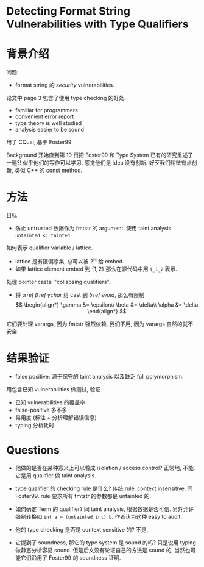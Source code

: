 # Detecting Format String Vulnerabilities with Type Qualifiers

# 背景介绍
问题:
* format string 的 *security* vulnerabilities.

论文中 page 3 包含了使用 type checking 的好处.
* familiar for programmers
* convenient error report
* type theory is well studied
* analysis easier to be sound

用了 CQual, 基于 Foster99.

Background 开始直到第 10 页把 Foster99 和 Type System 已有的研究重述了一遍?!
似乎他们的写作可以学习. 感觉他们是 idea 没有创新.
好歹我们稍微有点创新, 类似 C++ 的 const method.



# 方法
目标
* 防止 untrusted 数据作为 fmtstr 的 argument.
  使用 taint analysis. `untainted <: tainted`

如何表示 qualifier variable / lattice.
* lattice 是有限偏序集, 总可以被 $2^{\mathbb{N}}$ 给 embed.
* 如果 lattice element embed 到 $\{1, 2\}$ 那么在源代码中用 `$_1_2` 表示.

处理 pointer casts: "collapsing qualifiers".
* 将 $\alpha\, ref \; \beta\, ref\; \gamma char$ 给 cast 到 $\delta \, ref\; \epsilon void$, 那么有限制
$$
\begin{align*}
  \gamma &= \epsilon\\
  \beta &= \delta\\
  \alpha &= \delta
\end{align*}
$$

它们要处理 varargs, 因为 fmtstr 强烈依赖. 我们不用, 因为 varargs 自然的就不安全.



# 结果验证
* false positive: 源于保守的 taint analysis 以及缺乏 full polymorphism.

用包含已知 vulnerabilities 做测试, 验证
* 已知 vulnerabilities 的覆盖率
* false-positive 多不多
* 易用度 (标注 + 分析理解错误信息)
* typing 分析耗时



# Questions
* 他做的是否在某种意义上可以看成 isolation / access control?
正常地, 不能. 它是用 qualifier 做 taint analysis.

* type qualifier 的 checking rule 是什么?
传统 rule. context insensitive. 同 Foster99.
rule 要求所有 fmtstr 的参数都是 untainted 的.

* 如何确定 Term 的 qualifier?
同 taint analysis, 根据数据是否可信.
另外允许强制转换如 `int a = (untainted int) b`. 作者认为这种 easy to audit.

* 他的 type checking 是否是 context sensitive 的?
不是.

* 它提到了 soundness, 那它的 type system 是 sound 的吗?
只是说用 typing 做静态分析容易 sound.
但是后文没有论证自己的方法是 sound 的,
当然也可能它们沿用了 Foster99 的 soundness 证明.
